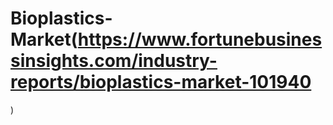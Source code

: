 # Bioplastics-Market(https://www.fortunebusinessinsights.com/industry-reports/bioplastics-market-101940
)

